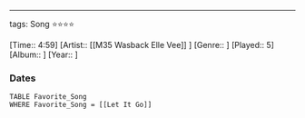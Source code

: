---
tags: Song ⭐⭐⭐⭐ 

[Time:: 4:59]
[Artist:: [[M35 Wasback Elle Vee]] ]
[Genre:: ]
[Played:: 5]
[Album:: ]
[Year:: ]
### Dates
````dataview
TABLE Favorite_Song
WHERE Favorite_Song = [[Let It Go]]
````